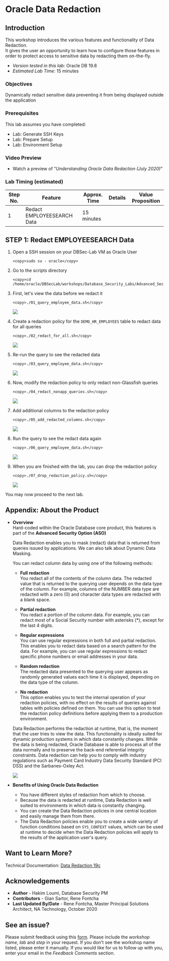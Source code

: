 # Oracle Data Redaction

## Introduction
This workshop introduces the various features and functionality of Data Redaction.<br>
It gives the user an opportunity to learn how to configure those features in order to protect access to sensitive data by redacting them on-the-fly.

- *Version tested in this lab:* Oracle DB 19.8
- *Estimated Lab Time:* 15 minutes

### Objectives
Dynamically redact sensitive data preventing it from being displayed outside the application

### Prerequisites
This lab assumes you have completed:
   - Lab: Generate SSH Keys
   - Lab: Prepare Setup
   - Lab: Environment Setup

### Video Preview
- Watch a preview of "*Understanding Oracle Data Redaction (July 2020)*" [](youtube:ssy6Hov-MAs)

### Lab Timing (estimated)
| Step No. | Feature | Approx. Time | Details | Value Proposition |
|--|------------------------------------------------------------|-------------|--------------------|-------------------|
| 1 | Redact EMPLOYEESEARCH Data | 15 minutes |||

## **STEP 1**: Redact EMPLOYEESEARCH Data
1. Open a SSH session on your DBSec-Lab VM as Oracle User

      ````
      <copy>sudo su - oracle</copy>
      ````

2. Go to the scripts directory

      ````
      <copy>cd /home/oracle/DBSecLab/workshops/Database_Security_Labs/Advanced_Security/Data_Redaction/Redact_EMPLOYEESEARCH_Data</copy>
      ````

3. First, let's view the data before we redact it

      ````
      <copy>./01_query_employee_data.sh</copy>
      ````

    ![](./images/dr-001.png)

4. Create a redaction policy for the `DEMO_HR_EMPLOYEES` table to redact data for all queries

      ````
      <copy>./02_redact_for_all.sh</copy>
      ````

   ![](./images/dr-002.png)

5. Re-run the query to see the redacted data

      ````
      <copy>./03_query_employee_data.sh</copy>
      ````

   ![](./images/dr-003.png)

6. Now, modify the redaction policy to only redact non-Glassfish queries

      ````
      <copy>./04_redact_nonapp_queries.sh</copy>
      ````

   ![](./images/dr-004.png)

7. Add additional columns to the redaction policy

      ````
      <copy>./05_add_redacted_columns.sh</copy>
      ````

   ![](./images/dr-005.png)

8. Run the query to see the redact data again

      ````
      <copy>./06_query_employee_data.sh</copy>
      ````

   ![](./images/dr-006.png)

9. When you are finished with the lab, you can drop the redaction policy

      ````
      <copy>./07_drop_redaction_policy.sh</copy>
      ````

   ![](./images/dr-007.png)

You may now proceed to the next lab.

## **Appendix**: About the Product
- **Overview**<br>
    Hard-coded within the Oracle Database core product, this features is part of the **Advanced Security Option (ASO)**

    Data Redaction enables you to mask (redact) data that is returned from queries issued by applications. We can also talk about Dynamic Data Masking.

    You can redact column data by using one of the following methods:

    - **Full redaction**<br>
    You redact all of the contents of the column data. The redacted value that is returned to the querying user depends on the data type of the column. For example, columns of the NUMBER data type are redacted with a zero (0) and character data types are redacted with a blank space.

    - **Partial redaction**<br>
    You redact a portion of the column data. For example, you can redact most of a Social Security number with asterisks (*), except for the last 4 digits.

    - **Regular expressions**<br>
    You can use regular expressions in both full and partial redaction. This enables you to redact data based on a search pattern for the data. For example, you can use regular expressions to redact specific phone numbers or email addresses in your data.

    - **Random redaction**<br>
    The redacted data presented to the querying user appears as randomly generated values each time it is displayed, depending on the data type of the column.

    - **No redaction**<br>
    This option enables you to test the internal operation of your redaction policies, with no effect on the results of queries against tables with policies defined on them. You can use this option to test the redaction policy definitions before applying them to a production environment.

    Data Redaction performs the redaction at runtime, that is, the moment that the user tries to view the data. This functionality is ideally suited for dynamic production systems in which data constantly changes. While the data is being redacted, Oracle Database is able to process all of the data normally and to preserve the back-end referential integrity constraints. Data redaction can help you to comply with industry regulations such as Payment Card Industry Data Security Standard (PCI DSS) and the Sarbanes-Oxley Act.

    ![](./images/aso-concept-dr.png)

- **Benefits of Using Oracle Data Redaction**
    - You have different styles of redaction from which to choose.
    - Because the data is redacted at runtime, Data Redaction is well suited to environments in which data is constantly changing.
    - You can create the Data Redaction policies in one central location and easily manage them from there.
    - The Data Redaction policies enable you to create a wide variety of function conditions based on `SYS_CONTEXT` values, which can be used at runtime to decide when the Data Redaction policies will apply to the results of the application user's query.

## Want to Learn More?
Technical Documentation: [Data Redaction 19c](https://docs.oracle.com/en/database/oracle/oracle-database/19/asoag/asopart1.html)

## Acknowledgements
- **Author** - Hakim Loumi, Database Security PM
- **Contributors** - Gian Sartor, Rene Fontcha
- **Last Updated By/Date** - Rene Fontcha, Master Principal Solutions Architect, NA Technology, October 2020

## See an issue?
Please submit feedback using this [form](https://apexapps.oracle.com/pls/apex/f?p=133:1:::::P1_FEEDBACK:1). Please include the *workshop name*, *lab* and *step* in your request.  If you don't see the workshop name listed, please enter it manually. If you would like for us to follow up with you, enter your email in the *Feedback Comments* section.
